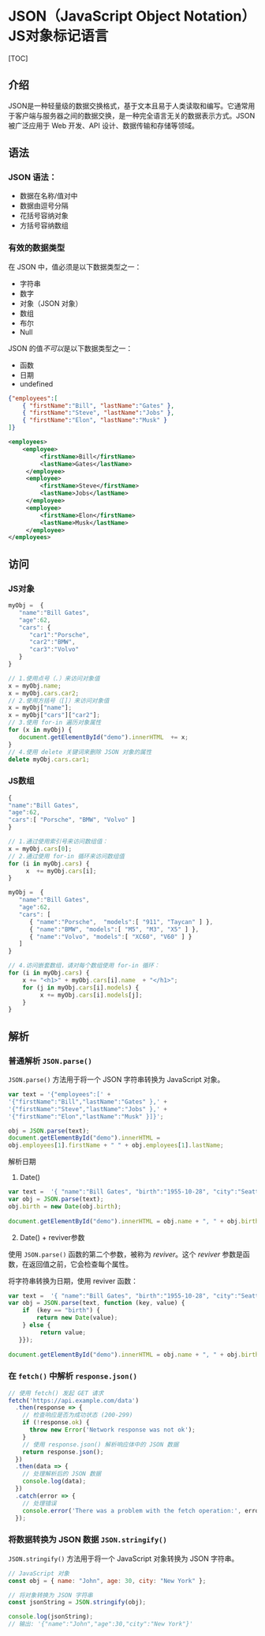 # JSON（JavaScript Object Notation）JS对象标记语言

[TOC]

## 介绍

JSON是一种轻量级的数据交换格式，基于文本且易于人类读取和编写。它通常用于客户端与服务器之间的数据交换，是一种完全语言无关的数据表示方式。JSON 被广泛应用于 Web 开发、API 设计、数据传输和存储等领域。

## 语法

### JSON 语法：

- 数据在名称/值对中
- 数据由逗号分隔
- 花括号容纳对象
- 方括号容纳数组

### 有效的数据类型

在 JSON 中，值必须是以下数据类型之一：

- 字符串
- 数字
- 对象（JSON 对象）
- 数组
- 布尔
- Null

JSON 的值*不可以*是以下数据类型之一：

- 函数
- 日期
- undefined

```json
{"employees":[
    { "firstName":"Bill", "lastName":"Gates" },
    { "firstName":"Steve", "lastName":"Jobs" },
    { "firstName":"Elon", "lastName":"Musk" }
]}
```

```xml
<employees>
    <employee>
         <firstName>Bill</firstName>
         <lastName>Gates</lastName>
     </employee>
     <employee>
         <firstName>Steve</firstName>
         <lastName>Jobs</lastName>
     </employee>
     <employee>
         <firstName>Elon</firstName>
         <lastName>Musk</lastName>
     </employee>
</employees>
```



## 访问

### JS对象

```js
myObj =  {
   "name":"Bill Gates",
   "age":62,
   "cars": {
	  "car1":"Porsche",
	  "car2":"BMW",
	  "car3":"Volvo"
   }
}

// 1.使用点号（.）来访问对象值
x = myObj.name;
x = myObj.cars.car2;
// 2.使用方括号（[]）来访问对象值
x = myObj["name"];
x = myObj["cars"]["car2"];
// 3.使用 for-in 遍历对象属性
for (x in myObj) {
   document.getElementById("demo").innerHTML  += x;
}
// 4.使用 delete 关键词来删除 JSON 对象的属性
delete myObj.cars.car1;

```

### JS数组

```js
{
"name":"Bill Gates",
"age":62,
"cars":[ "Porsche", "BMW", "Volvo" ]
}

// 1.通过使用索引号来访问数组值：
x = myObj.cars[0];
// 2.通过使用 for-in 循环来访问数组值
for (i in myObj.cars) {
     x  += myObj.cars[i];
}

myObj =  {
   "name":"Bill Gates",
   "age":62,
   "cars": [
	  { "name":"Porsche",  "models":[ "911", "Taycan" ] },
	  { "name":"BMW", "models":[ "M5", "M3", "X5" ] },
	  { "name":"Volvo", "models":[ "XC60", "V60" ] }
   ]
}

// 4.访问嵌套数组，请对每个数组使用 for-in 循环：
for (i in myObj.cars) {
    x += "<h1>" + myObj.cars[i].name  + "</h1>";
    for (j in myObj.cars[i].models) {
         x += myObj.cars[i].models[j];
    }
}
```



## 解析

### 普通解析 `JSON.parse()`

`JSON.parse()` 方法用于将一个 JSON 字符串转换为 JavaScript 对象。

```js
var text = '{"employees":[' +
'{"firstName":"Bill","lastName":"Gates" },' +
'{"firstName":"Steve","lastName":"Jobs" },' +
'{"firstName":"Elon","lastName":"Musk" }]}';

obj = JSON.parse(text);
document.getElementById("demo").innerHTML =
obj.employees[1].firstName + " " + obj.employees[1].lastName;
```

解析日期

1. Date()

```js
var text =  '{ "name":"Bill Gates", "birth":"1955-10-28", "city":"Seattle"}';
var obj = JSON.parse(text);
obj.birth = new Date(obj.birth);
 
document.getElementById("demo").innerHTML = obj.name + ", " + obj.birth;
```

2. Date() + reviver参数

使用 `JSON.parse()` 函数的第二个参数，被称为 *reviver*。这个 *reviver* 参数是函数，在返回值之前，它会检查每个属性。

将字符串转换为日期，使用 reviver 函数：

```js
var text =  '{ "name":"Bill Gates", "birth":"1955-10-28", "city":"Seattle"}';
var obj = JSON.parse(text, function (key, value) {
    if  (key == "birth") {
        return new Date(value);
    } else {
         return value;
   }});
 
document.getElementById("demo").innerHTML = obj.name + ", " + obj.birth;
```



### 在 `fetch()` 中解析 `response.json()`

```js
// 使用 fetch() 发起 GET 请求
fetch('https://api.example.com/data')
  .then(response => {
    // 检查响应是否为成功状态 (200-299)
    if (!response.ok) {
      throw new Error('Network response was not ok');
    }
    // 使用 response.json() 解析响应体中的 JSON 数据
    return response.json();
  })
  .then(data => {
    // 处理解析后的 JSON 数据
    console.log(data);
  })
  .catch(error => {
    // 处理错误
    console.error('There was a problem with the fetch operation:', error);
  });

```



### 将数据转换为 JSON 数据 `JSON.stringify()`

`JSON.stringify()` 方法用于将一个 JavaScript 对象转换为 JSON 字符串。

```js
// JavaScript 对象
const obj = { name: "John", age: 30, city: "New York" };

// 将对象转换为 JSON 字符串
const jsonString = JSON.stringify(obj);

console.log(jsonString);
// 输出: '{"name":"John","age":30,"city":"New York"}'

```



